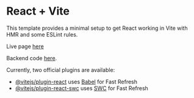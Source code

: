 # React + Vite

This template provides a minimal setup to get React working in Vite with HMR and some ESLint rules.

Live page [here](https://joja-peaches.github.io/se_project_react/)

Backend code [here](https://github.com/joja-peaches/se_project_express).

Currently, two official plugins are available:

- [@vitejs/plugin-react](https://github.com/vitejs/vite-plugin-react/blob/main/packages/plugin-react/README.md) uses [Babel](https://babeljs.io/) for Fast Refresh
- [@vitejs/plugin-react-swc](https://github.com/vitejs/vite-plugin-react-swc) uses [SWC](https://swc.rs/) for Fast Refresh
